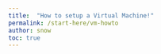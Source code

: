 ```yaml
---
title:  "How to setup a Virtual Machine!"
permalink: /start-here/vm-howto
author: snow
toc: true
---
```


<!-- what is a vm
     vm ware / virtual box

     how to setup vmware

     how to setup virtual box


     how to setup vmware kali

     how to setup virtual box kali
 -->